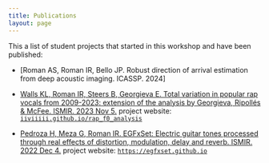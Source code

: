 ```yaml
---
title: Publications
layout: page
---
```


This a list of student projects that started in this workshop and have been published:

* [Roman AS, Roman IR, Bello JP. Robust direction of arrival estimation from deep acoustic imaging. ICASSP. 2024]

* [Walls KL, Roman IR, Steers B, Georgieva E. Total variation in popular rap vocals from 2009-2023: extension of the analysis by Georgieva, Ripollés & McFee. ISMIR. 2023 Nov 5.](https://ccrma.stanford.edu/~iran/papers/Walls_et_al_ISMIR_2023.pdf) project website: [`iiviiiii.github.io/rap_f0_analysis`](iiviiiii.github.io/rap_f0_analysis)

* [Pedroza H, Meza G, Roman IR. EGFxSet: Electric guitar tones processed through real effects of distortion, modulation, delay and reverb. ISMIR. 2022 Dec 4.](https://ccrma.stanford.edu/~iran/papers/Pedroza_et_al_ISMIR_2022.pdf) project website: [`https://egfxset.github.io`](https://egfxset.github.io)
